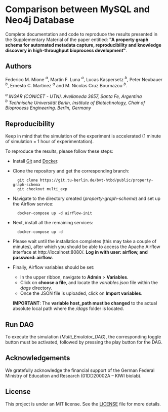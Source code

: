 # Comparison between MySQL and Neo4j Database

Complete documentation and code to reproduce the results presented in the Supplementary Material of the paper entitled: **"A property graph schema for automated metadata capture, reproducibility and knowledge discovery in high-throughput bioprocess development"**.

## Authors
Federico M. Mione $^a$, Martin F. Luna $^a$, Lucas Kaspersetz $^b$, Peter Neubauer $^b$, Ernesto C. Martinez $^a$ and M. Nicolas Cruz Bournazou $^b$.

*$^a$ INGAR (CONICET - UTN). Avellaneda 3657, Santa Fe, Argentina*<br>
*$^b$ Technische Universität Berlin, Institute of Biotechnology, Chair of Bioprocess
Engineering. Berlin, Germany*


## Reproducibility

Keep in mind that the simulation of the experiment is accelerated (1 minute of simulation = 1 hour of experimentation).

To reproduce the results, please follow these steps:

* Install [Git](https://git-scm.com/) and [Docker](https://www.docker.com/).

* Clone the repository and get the corresponding branch:

        git clone https://git.tu-berlin.de/bvt-htbd/public/property-graph-schema
        git checkout multi_exp

* Navigate to the directory created (*property-graph-schema*) and set up the Airflow service:

        docker-compose up -d airflow-init 

* Next, install all the remaining services:

        docker-compose up -d

* Please wait until the installation completes (this may take a couple of minutes), after which you should be able to access the Apache Airflow interface at http://localhost:8080/.
**Log in with user: airflow, and password: airflow.**

* Finally, Airflow variables should be set:

    * In the upper ribbon, navigate to **Admin** > **Variables**.
    * Click on **choose a file**, and locate the *variables.json* file within the *dags* directory.
    * Once the JSON file is uploaded, click on **Import variables**.
    
    **IMPORTANT**: The **variable host_path must be changed** to the actual absolute local path where the */dags* folder is located.


## Run DAG
To execute the simulation (*Multi_Emulator_DAG*), the corresponding toggle button must be activated, followed by pressing the play button for the DAG.

## Acknowledgements

We gratefully acknowledge the financial support of the German Federal Ministry of Education and Research (01DD20002A – KIWI biolab).

## License

This project is under an MIT license. See the [LICENSE](./LICENSE) file for more details.
